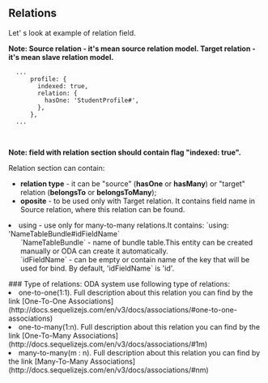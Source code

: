   ## Relations

Let' s look at example of relation field. 

**Note: Source relation - it's mean source relation model. Target relation - it's mean slave relation model.**<br>


```
  ...
      profile: {
        indexed: true,
        relation: {
          hasOne: 'StudentProfile#',
        },
      },
  ...

```
<br>

**Note: field with relation section should contain flag "indexed: true".**<br>

Relation section can contain:
* **relation type** - it can be "source" (**hasOne** or **hasMany**)  or "target" relation (**belongsTo** or **belongsToMany**);<br>
* **oposite** - to be used only with Target relation. It contains field name in Source relation, where this relation can be found.<br>
<li>using - use only for many-to-many relations.It contains:  `using: 'NameTableBundle#idFieldName`<ol>`NameTableBundle` - name of bundle table.This entity can be created manually or ODA can create it automatically.<br>`idFieldName` - can be empty or contain name of the key that will be used for bind. By default, 'idFieldName`   is 'id'.</ol></li>
### Type of relations:
ODA system use following type of relations:
<li>one-to-one(1:1). Full description about this relation you can find by the link [One-To-One Associations](http://docs.sequelizejs.com/en/v3/docs/associations/#one-to-one-associations)
<li>one-to-many(1:n). Full description about this relation you can find by the link [One-To-Many Associations](http://docs.sequelizejs.com/en/v3/docs/associations/#1m)
<li>many-to-many(m : n). Full description about this relation you can find by the link [Many-To-Many Associations](http://docs.sequelizejs.com/en/v3/docs/associations/#nm)


